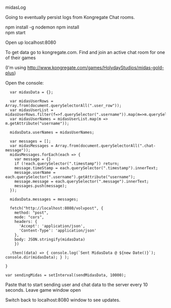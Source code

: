 midasLog

Going to eventually persist logs from Kongregate Chat rooms.

npm install -g nodemon 
npm install  
npm start 

Open up localhost:8080

To get data go to kongregate.com. Find and join an active chat room for one of their games  

(I'm using http://www.kongregate.com/games/HolydayStudios/midas-gold-plus)

Open the console:

```function sendMidasData() {
  var midasData = {};

  var midasUserRows = Array.from(document.querySelectorAll(".user_row"));
  var midasUserList = midasUserRows.filter(f=>f.querySelector(".username")).map(m=>m.querySelector(".username"));
  var midasUserNames = midasUserList.map(m => m.getAttribute("username"));

  midasData.userNames = midasUserNames;

  var messages = [];
  var midasMessages = Array.from(document.querySelectorAll(".chat-message"));
  midasMessages.forEach(each => {
    var message = {}
    if (!each.querySelector(".timestamp")) return;
    message.timeStamp = each.querySelector(".timestamp").innerText;
    message.userName = each.querySelector(".username").getAttribute("username"); 
    message.message = each.querySelector(".message").innerText;
    messages.push(message);
  });

  midasData.messages = messages;

  fetch("http://localhost:8080/volvpost", {
    method: "post",
    mode: "cors",
    headers: {
      'Accept': 'application/json',
      'Content-Type': 'application/json'
    },
    body: JSON.stringify(midasData)
    })

  .then((data) => { console.log(`Sent MidasData @ ${new Date()}`); console.dir(midasData); } );

}

var sendingMidas = setInterval(sendMidasData, 10000);
```

Paste that to start sending user and chat data to the server every 10 seconds. Leave game window open

Switch back to localhost:8080 window to see updates.